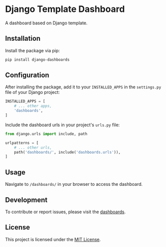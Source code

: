 # Django Template Dashboard

A dashboard based on Django template.

## Installation

Install the package via pip:

```bash
pip install django-dashboards
```

## Configuration

After installing the package, add it to your `INSTALLED_APPS` in the `settings.py` file of your Django project:

```python
INSTALLED_APPS = [
    # ... other apps,
    'dashboards',
]
```

Include the dashboard urls in your project's `urls.py` file:

```python
from django.urls import include, path

urlpatterns = [
    # ... other urls,
    path('dashboards/', include('dashboards.urls')),
]
```

## Usage

Navigate to `/dashboards/` in your browser to access the dashboard.

## Development

To contribute or report issues, please visit
the [dashboards](https://github.com/django-libraries/dashboards).

## License

This project is licensed under the [MIT License](LICENSE).
